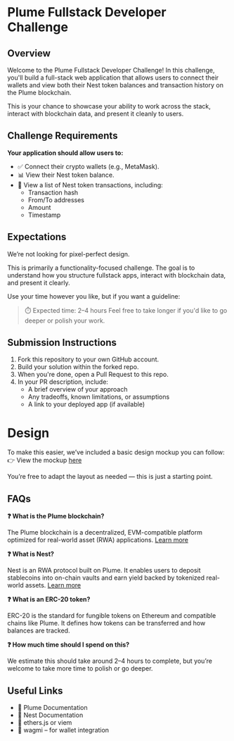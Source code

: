# Plume Fullstack Developer Challenge

## Overview

Welcome to the Plume Fullstack Developer Challenge!
In this challenge, you'll build a full-stack web application that allows users to connect their wallets and view both their Nest token balances and transaction history on the Plume blockchain.

This is your chance to showcase your ability to work across the stack, interact with blockchain data, and present it cleanly to users.

## Challenge Requirements

**Your application should allow users to:**
- ✅ Connect their crypto wallets (e.g., MetaMask).
- 📊 View their Nest token balance.
- 🧾 View a list of Nest token transactions, including:
  - Transaction hash
  - From/To addresses
  - Amount
  - Timestamp

## Expectations

We’re not looking for pixel-perfect design.

This is primarily a functionality-focused challenge. The goal is to understand how you structure fullstack apps, interact with blockchain data, and present it clearly.

Use your time however you like, but if you want a guideline:

> ⏱️ Expected time: 2–4 hours
> Feel free to take longer if you'd like to go deeper or polish your work.

## Submission Instructions
1. Fork this repository to your own GitHub account.
2. Build your solution within the forked repo.
3. When you're done, open a Pull Request to this repo.
4. In your PR description, include:
   - A brief overview of your approach
   - Any tradeoffs, known limitations, or assumptions
   - A link to your deployed app (if available)

# Design
To make this easier, we’ve included a basic design mockup you can follow:
👉 View the mockup [here](https://www.figma.com/design/oBoNbs3O3j7zazji3w0V9c/Nest-Lite?node-id=0-1&t=nF8fMDHfINHWt95s-1)

You’re free to adapt the layout as needed — this is just a starting point.

## FAQs

**❓ What is the Plume blockchain?**

The Plume blockchain is a decentralized, EVM-compatible platform optimized for real-world asset (RWA) applications. [Learn more](https://docs.plume.org/)

**❓ What is Nest?**

Nest is an RWA protocol built on Plume. It enables users to deposit stablecoins into on-chain vaults and earn yield backed by tokenized real-world assets. [Learn more](https://docs.nest.credit/)

**❓ What is an ERC-20 token?**

ERC-20 is the standard for fungible tokens on Ethereum and compatible chains like Plume. It defines how tokens can be transferred and how balances are tracked.

**❓ How much time should I spend on this?**

We estimate this should take around 2–4 hours to complete, but you’re welcome to take more time to polish or go deeper.

## Useful Links

- 🔗 Plume Documentation
- 🔗 Nest Documentation
- 🔗 ethers.js or viem
- 🔗 wagmi – for wallet integration
